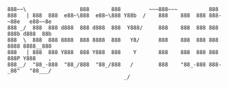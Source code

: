 
    888~~\                 888       888         ~~~888~~~          888                 
    888   | 888  888  e88~\888  e88~\888 Y88b  /    888    888  888 888-~88e   e88~~8e  
    888 _/  888  888 d888  888 d888  888  Y888/     888    888  888 888  888b d888  88b 
    888  \  888  888 8888  888 8888  888   Y8/      888    888  888 888  8888 8888__888 
    888   | 888  888 Y888  888 Y888  888    Y       888    888  888 888  888P Y888    , 
    888__/  "88_-888  "88_/888  "88_/888   /        888    "88_-888 888-_88"   "88___/  
                                         _/                                         